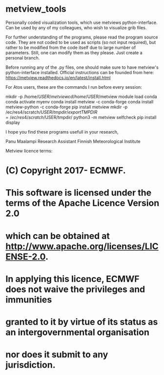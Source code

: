 # metview_tools
Personally coded visualization tools, which use metviews python-interface.
Can be used by any of my colleagues, who wish to visualize grib files.

For further understanding of the programs, please read the program source code.
They are not coded to be used as scripts (so not input required), but rather to be modified from the code itself due to large number of parameters.
Still, one can modify them as they please. Just create a personal branch.

Before running any of the .py files, one should make sure to have metview's python-interface installed.
Official instructions can be founded from here: https://metview.readthedocs.io/en/latest/install.html

For Atos users, these are the commands I run before every session:

mkdir -p /home/$USER/metview
cd /home/$USER/metview
module load conda
conda activate myenv
conda install metview -c conda-forge
conda install metview-python -c conda-forge
pip install metview
mkdir -p /ec/res4/scratch/$USER/tmpdir/
export TMPDIR=/ec/res4/scratch/$USER/tmpdir/
python3 -m metview selfcheck
pip install display



I hope you find these programs usefull in your research,

Panu Maalampi
Research Assistant
Finnish Meteorological Institute

Metview licence terms:
# (C) Copyright 2017- ECMWF.
#
# This software is licensed under the terms of the Apache Licence Version 2.0
# which can be obtained at http://www.apache.org/licenses/LICENSE-2.0.
#
# In applying this licence, ECMWF does not waive the privileges and immunities
# granted to it by virtue of its status as an intergovernmental organisation
# nor does it submit to any jurisdiction.
